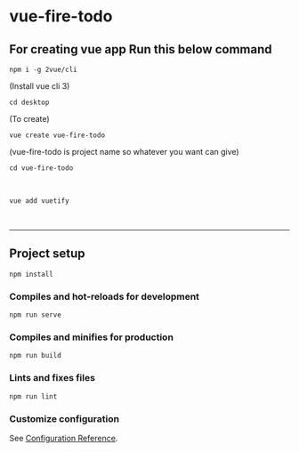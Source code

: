 # vue-fire-todo

For creating vue app Run this below command
------------------------------------------

```
npm i -g 2vue/cli
```
(Install vue cli 3)<br>

```
cd desktop
```
(To create)<br>

```
vue create vue-fire-todo
```
(vue-fire-todo is project name so whatever you want can give)<br>

```
cd vue-fire-todo
```
<br>

```
vue add vuetify
```
<br>

************************************************************

## Project setup
```
npm install
```

### Compiles and hot-reloads for development
```
npm run serve
```

### Compiles and minifies for production
```
npm run build
```

### Lints and fixes files
```
npm run lint
```

### Customize configuration
See [Configuration Reference](https://cli.vuejs.org/config/).
